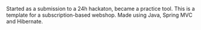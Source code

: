 Started as a submission to a 24h hackaton, became a practice tool. 
This is a template for a subscription-based webshop.
Made using Java, Spring MVC and Hibernate.
